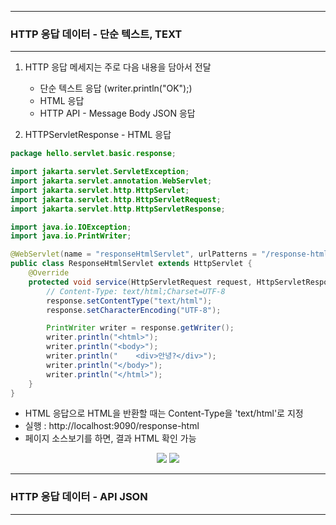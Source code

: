 -----
### HTTP 응답 데이터 - 단순 텍스트, TEXT
-----
1. HTTP 응답 메세지는 주로 다음 내용을 담아서 전달
   - 단순 텍스트 응답 (writer.println("OK");)
   - HTML 응답
   - HTTP API - Message Body JSON 응답

2. HTTPServletResponse - HTML 응답
```java
package hello.servlet.basic.response;

import jakarta.servlet.ServletException;
import jakarta.servlet.annotation.WebServlet;
import jakarta.servlet.http.HttpServlet;
import jakarta.servlet.http.HttpServletRequest;
import jakarta.servlet.http.HttpServletResponse;

import java.io.IOException;
import java.io.PrintWriter;

@WebServlet(name = "responseHtmlServlet", urlPatterns = "/response-html")
public class ResponseHtmlServlet extends HttpServlet {
    @Override
    protected void service(HttpServletRequest request, HttpServletResponse response) throws ServletException, IOException {
        // Content-Type: text/html;Charset=UTF-8
        response.setContentType("text/html");
        response.setCharacterEncoding("UTF-8");

        PrintWriter writer = response.getWriter();
        writer.println("<html>");
        writer.println("<body>");
        writer.println("    <div>안녕?</div>");
        writer.println("</body>");
        writer.println("</html>");
    }
}
```

  - HTML 응답으로 HTML을 반환할 때는 Content-Type을 'text/html'로 지정
  - 실행 : http://localhost:9090/response-html
  - 페이지 소스보기를 하면, 결과 HTML 확인 가능
<div align="center">
<img src="https://github.com/sooyounghan/Spring/assets/34672301/a97cecfc-b145-4fe4-8bc0-194da454589a">
<img src="https://github.com/sooyounghan/Spring/assets/34672301/fa0e2522-a8c4-4b33-a80e-9bbc4d97156e">
</div>

-----
### HTTP 응답 데이터 - API JSON
-----
